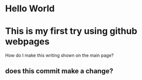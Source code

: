 # Hello World

# This is my first try using github webpages
How do I make this writing shown on the main page?
## does this commit make a change?
